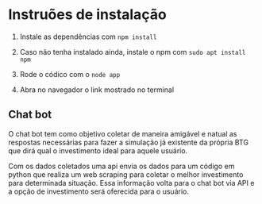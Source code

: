 # Instruões de instalação

1. Instale as dependências com ```npm install```

2. Caso não tenha instalado ainda, instale o npm com ```sudo apt install npm```

3. Rode o códico com o ```node app```

4. Abra no navegador o link mostrado no terminal

## Chat bot

O chat bot tem como objetivo coletar de maneira amigável e natual as respostas necessárias para fazer a simulação já existente da própria BTG que dirá qual o investimento ideal para aquele usuário.

Com os dados coletados uma api envia os dados para um código em python que realiza um web scraping para coletar o melhor investimento para determinada situação. Essa informação volta para o chat bot via API e a opção de investimento será oferecida para o usuário. 